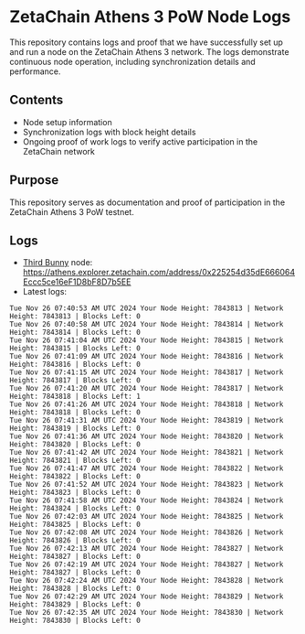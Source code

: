 # ZetaChain Athens 3 PoW Node Logs
This repository contains logs and proof that we have successfully set up and run a node on the ZetaChain Athens 3 network. The logs demonstrate continuous node operation, including synchronization details and performance.

## Contents
- Node setup information
- Synchronization logs with block height details
- Ongoing proof of work logs to verify active participation in the ZetaChain network

## Purpose
This repository serves as documentation and proof of participation in the ZetaChain Athens 3 PoW testnet.

## Logs

- [Third Bunny](https://thirdbunny.xyz/) node: https://athens.explorer.zetachain.com/address/0x225254d35dE666064Eccc5ce16eF1D8bF8D7b5EE
- Latest logs:
```
Tue Nov 26 07:40:53 AM UTC 2024 Your Node Height: 7843813 | Network Height: 7843813 | Blocks Left: 0
Tue Nov 26 07:40:58 AM UTC 2024 Your Node Height: 7843814 | Network Height: 7843814 | Blocks Left: 0
Tue Nov 26 07:41:04 AM UTC 2024 Your Node Height: 7843815 | Network Height: 7843815 | Blocks Left: 0
Tue Nov 26 07:41:09 AM UTC 2024 Your Node Height: 7843816 | Network Height: 7843816 | Blocks Left: 0
Tue Nov 26 07:41:15 AM UTC 2024 Your Node Height: 7843817 | Network Height: 7843817 | Blocks Left: 0
Tue Nov 26 07:41:20 AM UTC 2024 Your Node Height: 7843817 | Network Height: 7843818 | Blocks Left: 1
Tue Nov 26 07:41:26 AM UTC 2024 Your Node Height: 7843818 | Network Height: 7843818 | Blocks Left: 0
Tue Nov 26 07:41:31 AM UTC 2024 Your Node Height: 7843819 | Network Height: 7843819 | Blocks Left: 0
Tue Nov 26 07:41:36 AM UTC 2024 Your Node Height: 7843820 | Network Height: 7843820 | Blocks Left: 0
Tue Nov 26 07:41:42 AM UTC 2024 Your Node Height: 7843821 | Network Height: 7843821 | Blocks Left: 0
Tue Nov 26 07:41:47 AM UTC 2024 Your Node Height: 7843822 | Network Height: 7843822 | Blocks Left: 0
Tue Nov 26 07:41:52 AM UTC 2024 Your Node Height: 7843823 | Network Height: 7843823 | Blocks Left: 0
Tue Nov 26 07:41:58 AM UTC 2024 Your Node Height: 7843824 | Network Height: 7843824 | Blocks Left: 0
Tue Nov 26 07:42:03 AM UTC 2024 Your Node Height: 7843825 | Network Height: 7843825 | Blocks Left: 0
Tue Nov 26 07:42:08 AM UTC 2024 Your Node Height: 7843826 | Network Height: 7843826 | Blocks Left: 0
Tue Nov 26 07:42:13 AM UTC 2024 Your Node Height: 7843827 | Network Height: 7843827 | Blocks Left: 0
Tue Nov 26 07:42:19 AM UTC 2024 Your Node Height: 7843827 | Network Height: 7843827 | Blocks Left: 0
Tue Nov 26 07:42:24 AM UTC 2024 Your Node Height: 7843828 | Network Height: 7843828 | Blocks Left: 0
Tue Nov 26 07:42:29 AM UTC 2024 Your Node Height: 7843829 | Network Height: 7843829 | Blocks Left: 0
Tue Nov 26 07:42:35 AM UTC 2024 Your Node Height: 7843830 | Network Height: 7843830 | Blocks Left: 0
```
